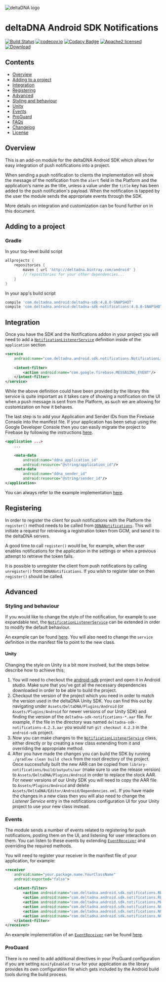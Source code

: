![deltaDNA logo](https://deltadna.com/wp-content/uploads/2015/06/deltadna_www@1x.png)

# deltaDNA Android SDK Notifications
[![Build Status](https://travis-ci.org/deltaDNA/android-sdk.svg)](https://travis-ci.org/deltaDNA/android-sdk)
[![codecov.io](https://codecov.io/github/deltaDNA/android-sdk/coverage.svg)](https://codecov.io/github/deltaDNA/android-sdk)
[![Codacy Badge](https://api.codacy.com/project/badge/grade/b5546fd90d3b4b2182961602da6086d8)](https://www.codacy.com/app/deltaDNA/android-sdk)
[![Apache2 licensed](https://img.shields.io/badge/license-Apache-blue.svg)](./LICENSE)
[![Download](https://api.bintray.com/packages/deltadna/android/deltadna-sdk/images/download.svg)](https://bintray.com/deltadna/android/deltadna-sdk/_latestVersion)

## Contents
* [Overview](#overview)
* [Adding to a project](#adding-to-a-project)
* [Integration](#integration)
* [Registering](#registering)
* [Advanced](#advanced)
 * [Styling and behaviour](#styling-and-behaviour)
  * [Unity](#unity)
 * [Events](#events)
 * [ProGuard](#proguard)
* [FAQs](#faqs)
* [Changelog](#changelog)
* [License](#license)

## Overview
This is an add-on module for the deltaDNA Android SDK which allows for easy integration of push notifications into a project.

When sending a push notification to clients the implementation will show the message of the notification from the `alert` field in the Platform and the application's name as the title, unless a value under the `title` key has been added to the push notification's payload. When the notification is tapped by the user the module sends the appropriate events through the SDK.

More details on integration and customization can be found further on in this document.

## Adding to a project
### Gradle
In your top-level build script
```groovy
allprojects {
    repositories {
        maven { url 'http://deltadna.bintray.com/android' }
        // repositories for your other dependencies...
    }
}
```
In your app's build script
```groovy
compile 'com.deltadna.android:deltadna-sdk:4.8.0-SNAPSHOT'
compile 'com.deltadna.android:deltadna-sdk-notifications:4.8.0-SNAPSHOT'
```

## Integration
Once you have the SDK and the Notifications addon in your project you will need to add a [`NotificationListenerService`](src/main/java/com/deltadna/android/sdk/notifications/NotificationListenerService.java) definition inside of the `application` section
```xml
<service
    android:name="com.deltadna.android.sdk.notifications.NotificationListenerService">
    
    <intent-filter>
        <action android:name="com.google.firebase.MESSAGING_EVENT"/>
    </intent-filter>
</service>
```
While the above definition could have been provided by the library this service is quite important as it takes care of showing a notification on the UI when a push message is sent from the Platform, as such we are allowing for customization on how it behaves.

The last step is to add your Application and Sender IDs from the Firebase Console into the manifest file. If your application has been setup using the Google Developer Console then you can easily migrate the project to Firebase by following the instructions [here](https://firebase.google.com/support/guides/google-android#migrate_your_console_project).
```xml
<application ...>
    ...
    
    <meta-data
        android:name="ddna_application_id"
        android:resource="@string/application_id"/>
    <meta-data
        android:name="ddna_sender_id"
        android:resource="@string/sender_id"/>
</application>
```

You can always refer to the example implementation [here](../examples/notifications).

## Registering
In order to register the client for push notifications with the Platform the `register()` method needs to be called from [`DDNANotifications`](src/main/java/com/deltadna/android/sdk/notifications/DDNANotifications.java). This will initiate a request for retrieving a registration token from GCM, and send it to the deltaDNA servers.

A good time to call `register()` would be, for example, when the user enables notifications for the application in the settings or when a previous attempt to retrieve the token fails.

It is possible to unregister the client from push notifications by calling `unregister()` from `DDNANotifications`. If you wish to register later on then `register()` should be called.

## Advanced
### Styling and behaviour
If you would like to change the style of the notification, for example to use expandable text, the [`NotificationListenerService`](src/main/java/com/deltadna/android/sdk/notifications/NotificationListenerService.java) can be extended in order to modify the default behaviour.

An example can be found [here](../examples/notifications-style/src/main/java/com/deltadna/android/sdk/notifications/example/StyledNotificationListenerService.java). You will also need to change the `service` definition in the manifest file to point to the new class.

#### Unity
Changing the style on Unity is a bit more involved, but the steps below describe how to achieve this;
1.  You will need to checkout the [android-sdk](https://github.com/deltaDNA/android-sdk) project and open it in Android studio. Make sure that you've got all the necessary dependencies downloaded in order to be able to build the project.
2.  Checkout the version of the project which you need in order to match the version used in the deltaDNA Unity SDK. You can find this out by navigating under `Assets/DeltaDNA/Plugins/Android` (or `Assets/Plugins/Android` for newer versions of our Unity SDK) and finding the version of the `deltadna-sdk-notifications-*.aar` file. For example, if the file in the directory was named `deltadna-sdk-notifications-4.2.3.aar` you would run `git checkout 4.2.3` in the `android-sdk` project.
3.  Now you can make changes to the [`NotificationListenerService`](src/main/java/com/deltadna/android/sdk/notifications/NotificationListenerService.java) class, either directly or by creating a new class extending from it and overriding the appropriate method.
4.  After you have made the changes you can build the SDK by running `./gradlew clean build check` from the root directory of the project. Once successfully built the new ARR can be copied from `library-notifications/build/outputs/aar` (make sure to use the release version) to `Assets/DeltaDNA/Plugins/Android` in order to replace the stock AAR. For newer versions of our Unity SDK you will need to copy the AAR file to `Assets/Plugins/Android` and delete `Assets/DeltaDNA/Editor/Android/Dependencies.xml`. If you have made the changes in a new class then you will also need to change the *Listener Service* entry in the notifications configuration UI for your Unity project to use your new class instead.

### Events
The module sends a number of events related to registering for push notifications, posting them on the UI, and listening for user interactions on them. You can listen to these events by extending [`EventReceiver`](src/main/java/com/deltadna/android/sdk/notifications/EventReceiver.java) and overriding the required methods.

You will need to register your receiver in the manifest file of your application, for example:
```xml
<receiver
    android:name="your.package.name.YourClassName"
    android:exported="false">
    
    <intent-filter>
        <action android:name="com.deltadna.android.sdk.notifications.REGISTERED"/>
        <action android:name="com.deltadna.android.sdk.notifications.REGISTRATION_FAILED"/>
        <action android:name="com.deltadna.android.sdk.notifications.MESSAGE_RECEIVED"/>
        <action android:name="com.deltadna.android.sdk.notifications.NOTIFICATION_POSTED"/>
        <action android:name="com.deltadna.android.sdk.notifications.NOTIFICATION_OPENED"/>
        <action android:name="com.deltadna.android.sdk.notifications.NOTIFICATION_DISMISSED"/>
    </intent-filter>
</receiver>
```

An example implementation of an [`EventReceiver`](src/main/java/com/deltadna/android/sdk/notifications/EventReceiver.java) can be found [here](../examples/notifications/src/main/java/com/deltadna/android/sdk/notifications/example/ExampleReceiver.java).

### ProGuard
There is no need to add additional directives in your ProGuard configuration if you are setting `minifyEnabled true` for your application as the library provides its own configuration file which gets included by the Android build tools during the build process.
